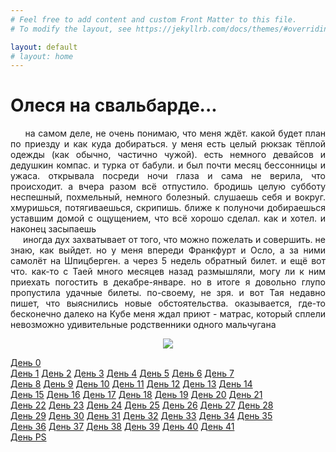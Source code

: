 ```yaml
---
# Feel free to add content and custom Front Matter to this file.
# To modify the layout, see https://jekyllrb.com/docs/themes/#overriding-theme-defaults

layout: default
# layout: home 
---
```


# Олеся на свальбарде... 

<div style="text-align: justify">

&nbsp;&nbsp;&nbsp;&nbsp; на самом деле, не очень понимаю, что меня ждёт. какой будет план по приезду и как куда добираться. у меня есть целый рюкзак тёплой одежды (как обычно, частично чужой). есть немного девайсов и дедушкин компас. и турка от бабули. и был почти месяц бессонницы и ужаса. открывала посреди ночи глаза и сама не верила, что происходит. а вчера разом всё отпустило. бродишь целую субботу неспешный, похмельный, немного болезный. слушаешь себя и вокруг. хмуришься, потягиваешься, скрипишь. ближе к полуночи добираешься уставшим домой с ощущением, что всё хорошо сделал. как и хотел. и наконец засыпаешь
<br />
&nbsp;&nbsp;&nbsp;&nbsp; иногда дух захватывает от того, что можно пожелать и совершить. не знаю, как выйдет. но у меня впереди Франкфурт и Осло, а за ними самолёт на Шпицберген. а через 5 недель обратный билет. и ещё вот что. как-то с Таей много месяцев назад размышляли, могу ли к ним приехать погостить в декабре-январе. но в итоге я довольно глупо пропустила удачные билеты. по-своему, не зря. и вот Тая недавно пишет, что выяснились новые обстоятельства. оказывается, где-то бесконечно далеко на Кубе меня ждал приют - матрас, который сплели невозможно удивительные родственники одного мальчугана

</div>

<p align="center">
    <img src="{{site.baseurl}}/assets/images/0.png" />
    <br />  
</p>

[День 0](./_posts/2019-01-13-day0.md)
<br />
[День 1](./_posts/2019-01-14-day1.md)
[День 2](./_posts/2019-01-15-day2.md)
[День 3](./_posts/2019-01-16-day3.md)
[День 4](./_posts/2019-01-17-day4.md)
[День 5](./_posts/2019-01-18-day5.md)
[День 6](./_posts/2019-01-19-day6.md)
[День 7](./_posts/2019-01-20-day7.md)
<br />
[День 8](./_posts/2019-01-21-day8.md)
[День 9](./_posts/2019-01-22-day9.md)
[День 10](./_posts/2019-01-23-day10.md)
[День 11](./_posts/2019-01-24-day11.md)
[День 12](./_posts/2019-01-25-day12.md)
[День 13](./_posts/2019-01-26-day13.md)
[День 14](./_posts/2019-01-26-day14.md)
<br />
[День 15](./_posts/2019-01-27-day15.md)
[День 16](./_posts/2019-01-28-day16.md)
[День 17](./_posts/2019-01-29-day17.md)
[День 18](./_posts/2019-01-30-day18.md)
[День 19](./_posts/2019-01-31-day19.md)
[День 20](./_posts/2019-02-01-day20.md)
[День 21](./_posts/2019-02-02-day21.md)
<br />
[День 22](./_posts/2019-02-03-day22.md)
[День 23](./_posts/2019-02-04-day23.md)
[День 24](./_posts/2019-02-05-day24.md)
[День 25](./_posts/2019-02-06-day25.md)
[День 26](./_posts/2019-02-07-day26.md)
[День 27](./_posts/2019-02-08-day27.md)
[День 28](./_posts/2019-02-09-day28.md)
<br />
[День 29](./_posts/2019-02-10-day29.md)
[День 30](./_posts/2019-02-11-day30.md)
[День 31](./_posts/2019-02-12-day31.md)
[День 32](./_posts/2019-02-13-day32.md)
[День 33](./_posts/2019-02-14-day33.md)
[День 34](./_posts/2019-02-15-day34.md)
[День 35](./_posts/2019-02-16-day35.md)
<br />
[День 36](./_posts/2019-02-17-day36.md)
[День 37](./_posts/2019-02-18-day37.md)
[День 38](./_posts/2019-02-19-day38.md)
[День 39](./_posts/2019-02-20-day39.md)
[День 40](./_posts/2019-02-21-day40.md)
[День 41](./_posts/2019-02-22-day41.md)
<br />
[День PS](./_posts/2019-02-26-dayPS.md)
